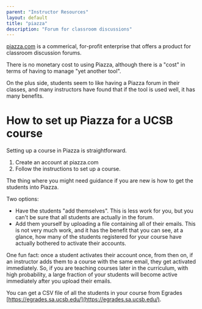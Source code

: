 ```yaml
---
parent: "Instructor Resources"
layout: default
title: "piazza"
description: "Forum for classroom discussions"
---
```


[piazza.com](https://piazza.com) is a commerical, for-profit enterprise that offers a product for classroom discussion forums.

There is no monetary cost to using Piazza, although there is a "cost" in terms of having to manage "yet another tool".

On the plus side, students seem to like having a Piazza forum in their classes, and many  instructors have found that if the tool is used
well, it has many benefits.

# How to set up Piazza for a UCSB course

Setting up a course in Piazza is straightforward.

1. Create an account at piazza.com
2. Follow the instructions to set up a course.

The thing where you might need guidance if you are new is how to get the students into Piazza.

Two options:
* Have the students  "add themselves".   This is less work for you, but you can't be sure that all students are actually in the forum.
* Add them yourself by uploading a file containing all of their emails.  This is not very much work, and it has the benefit that you can see, at a glance, how many of the students registered for your course have actually bothered to activate their accounts.

One fun fact: once a student activates their account once, from then on, if an instructor adds them to a course with the same email, they 
get activated immediately.    So, if you are teaching courses later in the curriculum, with high probability, a large fraction of your students 
will become active immediately after you upload their emails.

You can get a CSV file of all the students in your course from Egrades [https://egrades.sa.ucsb.edu/](https://egrades.sa.ucsb.edu/).

